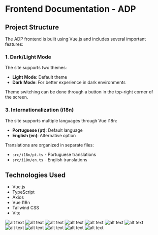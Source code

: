 # Frontend Documentation - ADP

## Project Structure

The ADP frontend is built using Vue.js and includes several important features:

### 1. Dark/Light Mode

The site supports two themes:

- **Light Mode**: Default theme
- **Dark Mode**: For better experience in dark environments

Theme switching can be done through a button in the top-right corner of the screen.

### 3. Internationalization (i18n)

The site supports multiple languages through Vue I18n:

- **Portuguese (pt)**: Default language
- **English (en)**: Alternative option

Translations are organized in separate files:
- `src/i18n/pt.ts` - Portuguese translations
- `src/i18n/en.ts` - English translations

## Technologies Used

- Vue.js
- TypeScript
- Axios
- Vue I18n
- Tailwind CSS
- Vite

![alt text](../images/image.png)
![alt text](../images/image-1.png)
![alt text](../images/image-2.png)
![alt text](../images/image-3.png)
![alt text](../images/image-4.png)
![alt text](../images/image-5.png)
![alt text](../images/image-6.png)
![alt text](../images/image-7.png)
![alt text](../images/image-9.png)
![alt text](../images/image-10.png)
![alt text](../images/image-11.png)
![alt text](../images/image-12.png)

